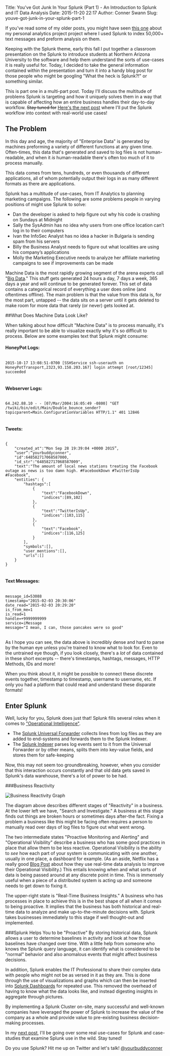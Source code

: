 Title: You've Got Junk In Your Splunk (Part 1) - An Introduction to Splunk and IT Data Analysis
Date: 2015-11-20 22:17
Author: Conner Swann
Slug: youve-got-junk-in-your-splunk-part-1

If you've read some of my older posts, you might have seen [this one](http://connerswann.me/splunk-analyzing-text-messages/) about my personal analytics project project where I used Splunk to index 50,000+ text messages and preform analysis on them. 

Keeping with the Splunk theme, early this fall I put together a classroom presentation on the Splunk to introduce students at Northern Arizona University to the software and help them understand the sorts of use-cases it is really useful for. Today, I decided to take the general information contained within the presentation and turn it into a handy blog post for those people who might be googling "What the heck is Splunk?!" or something similar. 

This is part one in a multi-part post. Today I'll discuss the multitude of problems Splunk is targeting and how it uniquely solves them in a way that is capable of affecting how an entire business handles their day-to-day workflow. ~~Stay tuned for~~ [Here's the next post](http://connerswann.me/youve-got-junk-in-your-splunk-part-2-an-examination-of-real-world-use-cases-for-splunk/) where I'll put the Splunk workflow into context with real-world use cases!


## The Problem
In this day and age, the majority of "Enterprise Data" is generated by machines preforming a variety of different functions at any given time. Often-times, this data that's generated and saved to log files is not human-readable, and when it *is* human-readable there's often too much of it to process manually. 

This data comes from tens, hundreds, or even thousands of different applications, all of whom potentially output their logs in as many different formats as there are applications. 

Splunk has a multitude of use-cases, from IT Analytics to planning marketing campaigns. The following are some problems people in varying positions of might use Splunk to solve:

- Dan the developer is asked to help figure out why his code is crashing on Sundays at Midnight
- Sally the SysAdmin has no idea why users from one office location can’t log in to their computers
- Ivan the InfoSec Analyst has no idea a hacker in Bulgaria is sending spam from his servers
- Billy the Business Analyst needs to figure out what localities are using his company’s applications
- Molly the Marketing Executive needs to analyze her affiliate marketing campaigns to see if improvements can be made

Machine Data is the most rapidly growing segment of the arena experts call "[Big Data](https://en.wikipedia.org/wiki/Big_data)." This stuff gets generated 24 hours a day, 7 days a week, 365 days a year and will continue to be generated forever. This set of data contains a categorical record of everything a user does online (and oftentimes offline). The main problem is that the value from this data is, for the most part, untapped -- the data sits on a server until it gets deleted to make room for more data that rarely (or never) gets looked at. 

##What Does Machine Data Look Like?

When talking about how difficult "Machine Data" is to process manually, it's really important to be able to visualize exactly why it's so difficult to process. Below are some examples text that Splunk might consume: 

#### HoneyPot Logs:
<pre class="language-accesslog">
<code class="language-accesslog" data-language="Honeypot Log">
2015-10-17 13:08:51-0700 [SSHService ssh-userauth on HoneyPotTransport,2323,93.158.203.167] login attempt [root/12345] succeeded
</code>
</pre>

#### Webserver Logs:
<pre class="language-accesslog">
<code class="language-accesslog" data-language="Apache Access Log">
64.242.88.10 - - [07/Mar/2004:16:05:49 -0800] "GET /twiki/bin/edit/Main/Double_bounce_sender?topicparent=Main.ConfigurationVariables HTTP/1.1" 401 12846
</code>
</pre>

#### Tweets:
<pre class="line-numbers language-json">
<code class="language-json" data-language="json">
{
	"created_at":"Mon Sep 28 19:39:04 +0000 2015”, 
	”user”:”yourbuddyconner", 
	"id":648582717068587000, 
	"id_str":"648582717068587009", 
	"text":"The amount of local news stations treating the Facebook outage as news is too damn high. #FacebookDown #TwitterIsUp #Facebook”, 
	"entities": {
		"hashtags":[
			{
				"text":"FacebookDown",
				"indices":[89,102]
			}, 
			{
				"text":"TwitterIsUp", 
				"indices":[103,115]
			}, 
			{
				"text":"Facebook", 
				"indices":[116,125]
			}
		], 
		"symbols":[], 
		"user_mentions":[], 
		"urls":[]
	}
}
</code>
</pre>

#### Text Messages: 

<pre class="language-accesslog">
<code class="language-accesslog" data-language="text-message">
message_id=53088 
timestamp="2015-02-03 20:30:06" 
date_read="2015-02-03 20:29:20" 
is_from_me=1 
is_read=1 
handle=+9999999999 
service=iMessage 
message="I mean, I can, those pancakes were so good"
</code> 
</pre>

As I hope you can see, the data above is incredibly dense and hard to parse by the human eye unless you're trained to know what to look for. Even to the untrained eye though, if you look closely, there's a *lot* of data contained in these short excerpts -- there's timestamps, hashtags, messages, HTTP Methods, IDs and more!

When you think about it, it might be possible to connect these discrete events together, timestamp to timestamp, username to username, etc. If only you had a platform that could read and understand these disparate formats!

## Enter Splunk
Well, lucky for you, Splunk does just that! Splunk fills several roles when it comes to ["Operational Intelligence"](https://en.wikipedia.org/wiki/Operational_intelligence). 

- The [Splunk Universal Forwarder](http://docs.splunk.com/Splexicon:Universalforwarder) collects lines from log files as they are added to end-systems and forwards them to the Splunk Indexer.
- The [Splunk Indexer](http://docs.splunk.com/Splexicon:Indexer) parses log events sent to it from the Universal Forwarder or by other means, splits them into key-value fields, and stores them for safe-keeping

Now, this may not seem  too groundbreaking, however, when you consider that this interaction occurs constantly and that old data gets saved in Splunk's data warehouse, there's a lot of power to be had. 

###Business Reactivity

![Business Reactivity Graph]({static}/images/2015/business-reactivity.png)

The diagram above describes different stages of "Reactivity" in a business. At the lower left we have, "Search and Investigate." A business at this stage finds out things are broken hours or sometimes days after-the fact. Fixing a problem a business like this might be facing often requires a person to manually read over days of log files to figure out what went wrong. 

The two intermediate states "Proactive Monitoring and Alerting" and "Operational Visibility" describe a business who has some good practices in place that allow them to be less reactive. Operational Visibility is the ability to *see* how each part of your system is communicating with one another, usually in one place, a dashboard for example. (As an aside, Netflix has a really good [Blog Post](http://techblog.netflix.com/2014/01/improving-netflixs-operational.html) about how they use real-time data analysis to improve their Operational Visibility.) This entails knowing when and what sorts of data is being passed around at any discrete point in time. This is immensely useful when a piece of a distributed system is acting up and someone needs to get down to fixing it. 

The upper-right state is "Real-Time Business Insights." A business who has processes in place to achieve this is in the best shape of all when it comes to being proactive. It implies that the business has both historical and real-time data to analyze and make up-to-the-minute decisions with. Splunk takes businesses immediately to this stage if well thought-out and implemented.

###Splunk Helps You to be "Proactive"
By storing historical data, Splunk allows a user to determine baselines in activity and look at how those baselines have changed over time. With a little help from someone who knows the Splunk query language, it can identify what is considered to be "normal" behavior and also anomalous events that might affect business decisions. 

In addition, Splunk enables the IT Professional to share their complex data with people who might not be as versed in it as they are. This is done through the use of visualizations and graphs which can then be inserted into [Splunk Dashboards](http://docs.splunk.com/Splexicon:Dashboard) for repeated use. This removed the overhead of having to know what the data looks like, and instead digesting insights in aggregate through pictures. 

By implementing a Splunk Cluster on-site, many successful and well-known companies have leveraged the power of Splunk to increase the value of the company as a whole and provide value to pre-existing business decision-making processes.

In my [next post](http://connerswann.me/youve-got-junk-in-your-splunk-part-2-an-examination-of-real-world-use-cases-for-splunk/), I'll be going over some real use-cases for Splunk and case-studies that examine Splunk use in the wild. Stay tuned! 

Do you use Splunk? Hit me up on Twitter and let's talk! [@yourbuddyconner](http://twitter.com/yourbuddyconner)
